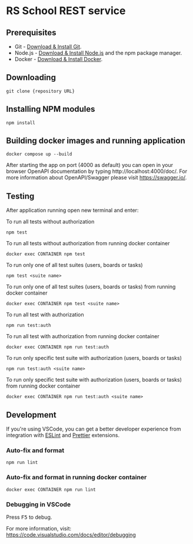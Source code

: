 # RS School REST service

## Prerequisites

- Git - [Download & Install Git](https://git-scm.com/downloads).
- Node.js - [Download & Install Node.js](https://nodejs.org/en/download/) and the npm package manager.
- Docker - [Download & Install Docker](https://docs.docker.com/engine/install/).

## Downloading

```
git clone {repository URL}
```

## Installing NPM modules

```
npm install
```

## Building docker images and running application

```
docker compose up --build
```

After starting the app on port (4000 as default) you can open
in your browser OpenAPI documentation by typing http://localhost:4000/doc/.
For more information about OpenAPI/Swagger please visit https://swagger.io/.

## Testing

After application running open new terminal and enter:

To run all tests without authorization

```
npm test
```

To run all tests without authorization from running docker container

```
docker exec CONTAINER npm test
```

To run only one of all test suites (users, boards or tasks)

```
npm test <suite name>
```
To run only one of all test suites (users, boards or tasks) from running docker container

```
docker exec CONTAINER npm test <suite name>
```

To run all test with authorization

```
npm run test:auth
```
To run all test with authorization from running docker container

```
docker exec CONTAINER npm run test:auth
```

To run only specific test suite with authorization (users, boards or tasks)

```
npm run test:auth <suite name>
```
To run only specific test suite with authorization (users, boards or tasks) from running docker container

```
docker exec CONTAINER npm run test:auth <suite name>
```

## Development

If you're using VSCode, you can get a better developer experience from integration with [ESLint](https://marketplace.visualstudio.com/items?itemName=dbaeumer.vscode-eslint) and [Prettier](https://marketplace.visualstudio.com/items?itemName=esbenp.prettier-vscode) extensions.

### Auto-fix and format

```
npm run lint
```
### Auto-fix and format in running docker container

```
docker exec CONTAINER npm run lint
```

### Debugging in VSCode

Press <kbd>F5</kbd> to debug.

For more information, visit: https://code.visualstudio.com/docs/editor/debugging
